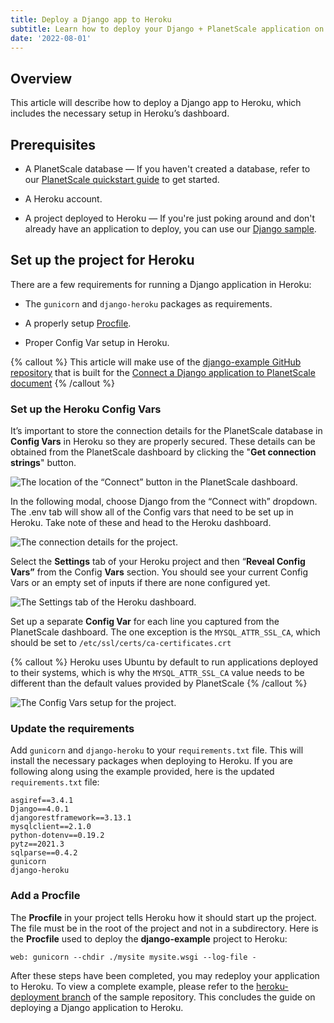 ```yaml
---
title: Deploy a Django app to Heroku
subtitle: Learn how to deploy your Django + PlanetScale application on Heroku
date: '2022-08-01'
---
```


## Overview

This article will describe how to deploy a Django app to Heroku, which includes the necessary setup in Heroku’s dashboard.

## Prerequisites

- A PlanetScale database — If you haven't created a database, refer to our [PlanetScale quickstart guide](/docs/tutorials/planetscale-quick-start-guide) to get started.

- A Heroku account.

- A project deployed to Heroku — If you're just poking around and don't already have an application to deploy, you can use our [Django sample](https://github.com/planetscale/django-example).

## Set up the project for Heroku

There are a few requirements for running a Django application in Heroku:

- The `gunicorn` and `django-heroku` packages as requirements.

- A properly setup [Procfile](https://devcenter.heroku.com/articles/procfile).

- Proper Config Var setup in Heroku.

{% callout %}
This article will make use of the [django-example GitHub repository](https://github.com/planetscale/django-example) that is built for the [Connect a Django application to PlanetScale document](/docs/tutorials/connect-django-app)
{% /callout %}

### Set up the Heroku Config Vars

It’s important to store the connection details for the PlanetScale database in **Config Vars** in Heroku so they are properly secured. These details can be obtained from the PlanetScale dashboard by clicking the "**Get connection strings**" button.

![The location of the “Connect” button in the PlanetScale dashboard.](/assets/docs/tutorials/deploy-a-django-app-to-heroku/database.png)

In the following modal, choose Django from the “Connect with” dropdown. The .env tab will show all of the Config vars that need to be set up in Heroku. Take note of these and head to the Heroku dashboard.

![The connection details for the project.](/assets/docs/tutorials/deploy-a-django-app-to-heroku/connect.png)

Select the **Settings** tab of your Heroku project and then “**Reveal Config Vars”** from the Config **Vars** section. You should see your current Config Vars or an empty set of inputs if there are none configured yet.

![The Settings tab of the Heroku dashboard.](/assets/docs/tutorials/deploy-a-django-app-to-heroku/heroku.png)

Set up a separate **Config Var** for each line you captured from the PlanetScale dashboard. The one exception is the `MYSQL_ATTR_SSL_CA`, which should be set to `/etc/ssl/certs/ca-certificates.crt`

{% callout %}
Heroku uses Ubuntu by default to run applications deployed to their systems, which is why the `MYSQL_ATTR_SSL_CA` value needs to be different than the default values provided by PlanetScale
{% /callout %}

![The Config Vars setup for the project.](/assets/docs/tutorials/deploy-a-django-app-to-heroku/ssl.png)

### Update the requirements

Add `gunicorn` and `django-heroku` to your `requirements.txt` file. This will install the necessary packages when deploying to Heroku. If you are following along using the example provided, here is the updated `requirements.txt` file:

```
asgiref==3.4.1
Django==4.0.1
djangorestframework==3.13.1
mysqlclient==2.1.0
python-dotenv==0.19.2
pytz==2021.3
sqlparse==0.4.2
gunicorn
django-heroku
```

### Add a Procfile

The **Procfile** in your project tells Heroku how it should start up the project. The file must be in the root of the project and not in a subdirectory. Here is the **Procfile** used to deploy the **django-example** project to Heroku:

```
web: gunicorn --chdir ./mysite mysite.wsgi --log-file -
```

After these steps have been completed, you may redeploy your application to Heroku. To view a complete example, please refer to the [heroku-deployment branch](https://github.com/planetscale/django-example/tree/heroku-deployment) of the sample repository. This concludes the guide on deploying a Django application to Heroku.
